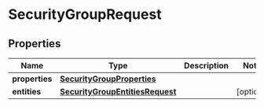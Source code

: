 # SecurityGroupRequest

## Properties
| Name | Type | Description | Notes |
| ------------ | ------------- | ------------- | ------------- |
| **properties** | [**SecurityGroupProperties**](SecurityGroupProperties.md) |  |  |
| **entities** | [**SecurityGroupEntitiesRequest**](SecurityGroupEntitiesRequest.md) |  | [optional]  |


